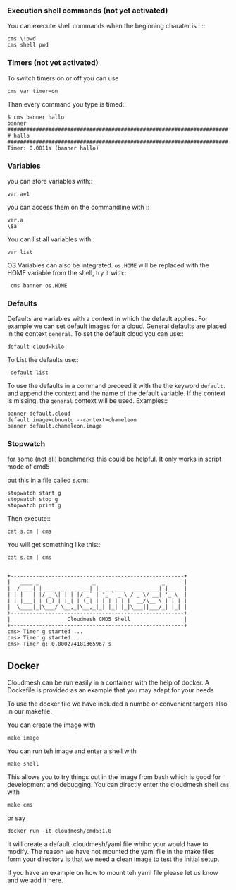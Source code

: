 
### Execution shell commands (not yet activated)

You can execute shell commands when the beginning charater is ! ::

    cms \!pwd
    cms shell pwd


### Timers (not yet activated)

To switch timers on or off you can use

    cms var timer=on

Than every command you type is timed::

    $ cms banner hallo
    banner
    ######################################################################
    # hallo
    ######################################################################
    Timer: 0.0011s (banner hallo)

### Variables

you can store variables with::

    var a=1

you can access them on the commandline with ::

    var.a
    \$a

You can list all variables with::

    var list

OS Variables can also be integrated. `os.HOME` will be replaced
with the HOME variable from the shell, try it with::

     cms banner os.HOME


### Defaults

Defaults are variables with a context in which the default applies.
For example we can set default images for a cloud. General defaults
are placed in the context `general`. To set the default cloud you can use::

    default cloud=kilo

To List the defaults use::

     default list

To use the defaults in a command preceed it with the the keyword `default.`
and append the context and the name of the default variable. If the context
is missing, the `general` context will be used. Examples::

    banner default.cloud
    default image=ubnuntu --context=chameleon
    banner default.chameleon.image


### Stopwatch

for some (not all) benchmarks this could be helpful. It only works in script mode of cmd5

put this in a file called s.cm::

    stopwatch start g
    stopwatch stop g
    stopwatch print g

Then execute::

    cat s.cm | cms

You will get something like this::

    cat s.cm | cms


    +-------------------------------------------------------+
    |   ____ _                 _                     _      |
    |  / ___| | ___  _   _  __| |_ __ ___   ___  ___| |__   |
    | | |   | |/ _ \| | | |/ _` | '_ ` _ \ / _ \/ __| '_ \  |
    | | |___| | (_) | |_| | (_| | | | | | |  __/\__ \ | | | |
    |  \____|_|\___/ \__,_|\__,_|_| |_| |_|\___||___/_| |_| |
    +-------------------------------------------------------+
    |                  Cloudmesh CMD5 Shell                 |
    +-------------------------------------------------------+
    cms> Timer g started ...
    cms> Timer g started ...
    cms> Timer g: 0.000274181365967 s


## Docker

Cloudmesh can be run easily in a container with the help of docker. A
Dockefile is provided as an example that you may adapt for your needs

To use the docker file we have included a numbe or convenient
targets also in our makefile.

You can create the image with

    make image

You can run teh image and enter a shell with

    make shell

This allows you to try things out in the image from bash which is good
for development and debugging.  You can directly enter the cloudmesh
shell `cms` with

    make cms

or say

    docker run -it cloudmesh/cmd5:1.0

It will create a default .cloudmesh/yaml file whihc your would have to
modify. The reason we have not mounted the yaml file in the make files
form your directory is that we need a clean image to test the initial
setup.

If you have an example on how to mount teh yaml file please let us
know and we add it here.
